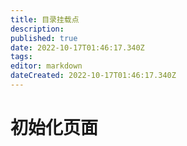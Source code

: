 ```yaml
---
title: 目录挂载点
description: 
published: true
date: 2022-10-17T01:46:17.340Z
tags: 
editor: markdown
dateCreated: 2022-10-17T01:46:17.340Z
---
```


# 初始化页面